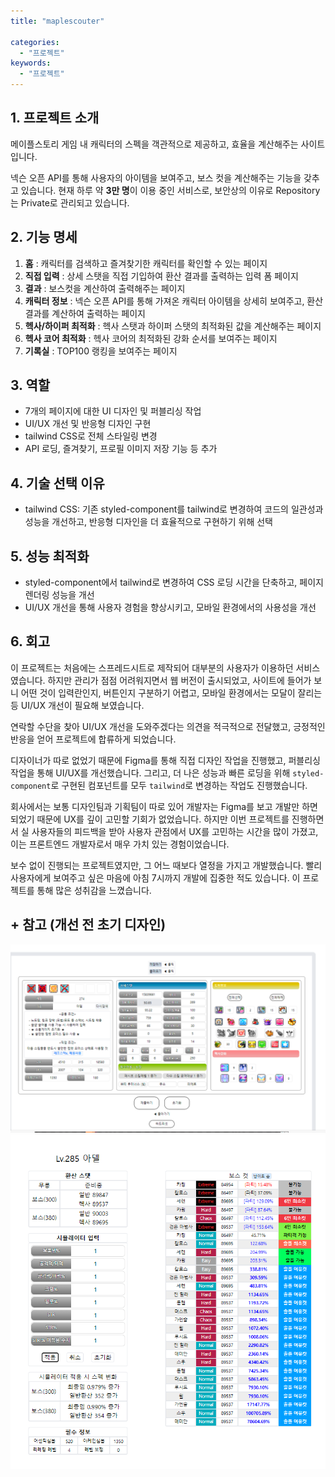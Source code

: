 ```yaml
---
title: "maplescouter"

categories:
  - "프로젝트"
keywords:
  - "프로젝트"
---
```


## 1. 프로젝트 소개

메이플스토리 게임 내 캐릭터의 스펙을 객관적으로 제공하고, 효율을 계산해주는 사이트입니다.

넥슨 오픈 API를 통해 사용자의 아이템을 보여주고, 보스 컷을 계산해주는 기능을 갖추고 있습니다. 현재 하루 약 **3만 명**이 이용 중인 서비스로, 보안상의 이유로 Repository는 Private로 관리되고 있습니다.

## 2. 기능 명세

1. **홈** : 캐릭터를 검색하고 즐겨찾기한 캐릭터를 확인할 수 있는 페이지
2. **직접 입력** : 상세 스탯을 직접 기입하여 환산 결과를 출력하는 입력 폼 페이지
3. **결과** : 보스컷을 계산하여 출력해주는 페이지
4. **캐릭터 정보** : 넥슨 오픈 API를 통해 가져온 캐릭터 아이템을 상세히 보여주고, 환산 결과를 계산하여 출력하는 페이지
5. **헥사/하이퍼 최적화** : 헥사 스탯과 하이퍼 스탯의 최적화된 값을 계산해주는 페이지
6. **헥사 코어 최적화** : 헥사 코어의 최적화된 강화 순서를 보여주는 페이지
7. **기록실** : TOP100 랭킹을 보여주는 페이지

## 3. 역할

- 7개의 페이지에 대한 UI 디자인 및 퍼블리싱 작업
- UI/UX 개선 및 반응형 디자인 구현
- tailwind CSS로 전체 스타일링 변경
- API 로딩, 즐겨찾기, 프로필 이미지 저장 기능 등 추가

## 4. 기술 선택 이유

- tailwind CSS: 기존 styled-component를 tailwind로 변경하여 코드의 일관성과 성능을 개선하고, 반응형 디자인을 더 효율적으로 구현하기 위해 선택

## 5. 성능 최적화

- styled-component에서 tailwind로 변경하여 CSS 로딩 시간을 단축하고, 페이지 렌더링 성능을 개선
- UI/UX 개선을 통해 사용자 경험을 향상시키고, 모바일 환경에서의 사용성을 개선

## 6. 회고

이 프로젝트는 처음에는 스프레드시트로 제작되어 대부분의 사용자가 이용하던 서비스였습니다. 하지만 관리가 점점 어려워지면서 웹 버전이 출시되었고, 사이트에 들어가 보니 어떤 것이 입력란인지, 버튼인지 구분하기 어렵고, 모바일 환경에서는 모달이 잘리는 등 UI/UX 개선이 필요해 보였습니다.

연락할 수단을 찾아 UI/UX 개선을 도와주겠다는 의견을 적극적으로 전달했고, 긍정적인 반응을 얻어 프로젝트에 합류하게 되었습니다.

디자이너가 따로 없었기 때문에 Figma를 통해 직접 디자인 작업을 진행했고, 퍼블리싱 작업을 통해 UI/UX를 개선했습니다. 그리고, 더 나은 성능과 빠른 로딩을 위해 `styled-component`로 구현된 컴포넌트를 모두 `tailwind`로 변경하는 작업도 진행했습니다.

회사에서는 보통 디자인팀과 기획팀이 따로 있어 개발자는 Figma를 보고 개발만 하면 되었기 때문에 UX를 깊이 고민할 기회가 없었습니다. 하지만 이번 프로젝트를 진행하면서 실 사용자들의 피드백을 받아 사용자 관점에서 UX를 고민하는 시간을 많이 가졌고, 이는 프론트엔드 개발자로서 매우 가치 있는 경험이었습니다.

보수 없이 진행되는 프로젝트였지만, 그 어느 때보다 열정을 가지고 개발했습니다. 빨리 사용자에게 보여주고 싶은 마음에 아침 7시까지 개발에 집중한 적도 있습니다. 이 프로젝트를 통해 많은 성취감을 느꼈습니다.

## + 참고 (개선 전 초기 디자인)

![img](/assets/image/input_before.png)
![img](/assets/image/result_before.png)
